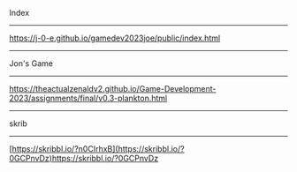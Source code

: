 Index 
______________________________________________________________________________________________
https://j-0-e.github.io/gamedev2023joe/public/index.html
______________________________________________________________________________________________
Jon's Game
______________________________________________________________________________________________
https://theactualzenaldv2.github.io/Game-Development-2023/assignments/final/v0.3-plankton.html
______________________________________________________________________________________________
skrib
______________________________________________________________________________________________
[https://skribbl.io/?n0CIrhxB](https://skribbl.io/?0GCPnvDz)https://skribbl.io/?0GCPnvDz

